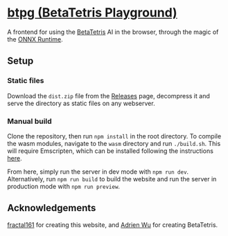 # [btpg (BetaTetris Playground)](https://betatetris.github.io/btpg/)

A frontend for using the [BetaTetris](https://github.com/BetaTetris/betatetris-tablebase) AI in the browser, through the magic of the [ONNX Runtime](https://onnxruntime.ai/).

## Setup

### Static files

Download the `dist.zip` file from the [Releases](https://github.com/BetaTetris/btpg/releases) page, decompress it and serve the directory as static files on any webserver.

### Manual build

Clone the repository, then run `npm install` in the root directory. To compile the wasm modules, navigate to the `wasm` directory and run `./build.sh`. This will require Emscripten, which can be installed following the instructions [here](https://emscripten.org/docs/getting_started/downloads.html).

From here, simply run the server in dev mode with `npm run dev`. Alternatively, run `npm run build` to build the website and run the server in production mode with `npm run preview`.

## Acknowledgements

[fractal161](https://github.com/fractal161) for creating this website, and [Adrien Wu](https://github.com/adrien1018) for creating BetaTetris.
